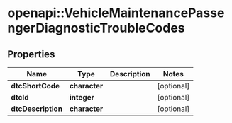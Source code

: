 # openapi::VehicleMaintenancePassengerDiagnosticTroubleCodes

## Properties
Name | Type | Description | Notes
------------ | ------------- | ------------- | -------------
**dtcShortCode** | **character** |  | [optional] 
**dtcId** | **integer** |  | [optional] 
**dtcDescription** | **character** |  | [optional] 


